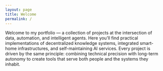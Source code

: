 ```yaml
---
layout: page
title: Welcome
permalink: /
---
```


Welcome to my portfolio — a collection of projects at the intersection of data, automation, and intelligent agents. Here you’ll find practical implementations of decentralized knowledge systems, integrated smart-home infrastructures, and self-maintaining AI services. Every project is driven by the same principle: combining technical precision with long-term autonomy to create tools that serve both people and the systems they inhabit.
